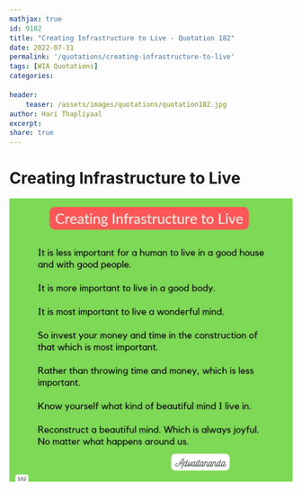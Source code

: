 ```yaml
---
mathjax: true
id: 9182
title: "Creating Infrastructure to Live - Quotation 182"
date: 2022-07-31
permalink: '/quotations/creating-infrastructure-to-live'
tags: [WIA Quotations] 
categories: 

header:
    teaser: /assets/images/quotations/quotation182.jpg
author: Hari Thapliyaal 
excerpt:
share: true 
---
```


# Creating Infrastructure to Live

![Creating Infrastructure to Live](/assets/images/quotations/quotation182.jpg)
